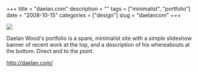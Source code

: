 +++
title = "daelan.com"
description = ""
tags = ["minimalist", "portfolio"]
date = "2008-10-15"
categories = ["design"]
slug = "daelancom"
+++


 

  <div id="screens-thumbs" class="clearfix">
    <div class="txt-center" id="design-submission"><a href="http://daelan.com/"><img id='bluga-thumbnail-1384' class='bluga-thumbnail large' src='//konigi.com/media/bluga/
wt48f5da1d3ffa2_0.jpg'/></a></div>  
  </div>   
<p>Daelan Wood's portfolio is a spare, minimalist site with a simple slideshow banner of recent work at the top, and a description of his whereabouts at the bottom. Direct and to the point.</p>
<p><a href="http://daelan.com/">http://daelan.com/</a></p>




